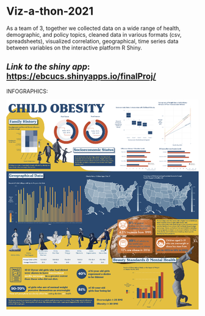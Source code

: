 # Viz-a-thon-2021

As a team of 3, together we collected data on a wide range of health, demographic, and policy topics, cleaned data in various formats (csv, spreadsheets), visualized correlation, geographical, time series data between variables on the interactive platform R Shiny.

## ***Link to the  shiny app***: https://ebcucs.shinyapps.io/finalProj/

INFOGRAPHICS:

![](https://github.com/irenechang1510/Viz-a-thon-2021/blob/main/Viz-a-thon.png)
